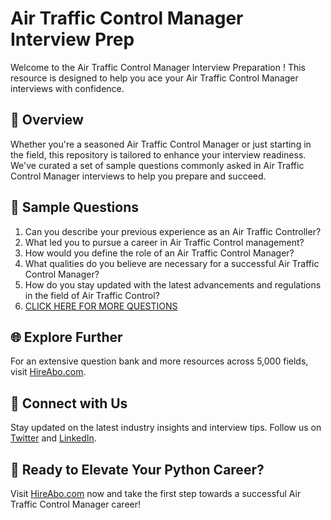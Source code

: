 # Air Traffic Control Manager Interview Prep

Welcome to the Air Traffic Control Manager Interview Preparation ! This resource is designed to help you ace your Air Traffic Control Manager interviews with confidence.

## 🚀 Overview

Whether you're a seasoned Air Traffic Control Manager or just starting in the field, this repository is tailored to enhance your interview readiness. We've curated a set of sample questions commonly asked in Air Traffic Control Manager interviews to help you prepare and succeed.

## 📝 Sample Questions

1. Can you describe your previous experience as an Air Traffic Controller?
2. What led you to pursue a career in Air Traffic Control management?
3. How would you define the role of an Air Traffic Control Manager?
4. What qualities do you believe are necessary for a successful Air Traffic Control Manager?
5. How do you stay updated with the latest advancements and regulations in the field of Air Traffic Control?
6. [CLICK HERE FOR MORE QUESTIONS](https://hireabo.com/job/14_2_10/Air%20Traffic%20Control%20Manager)

## 🌐 Explore Further

For an extensive question bank and more resources across 5,000 fields, visit [HireAbo.com](https://www.hireabo.com).

## 📱 Connect with Us

Stay updated on the latest industry insights and interview tips. Follow us on [Twitter](https://twitter.com/hireabo) and [LinkedIn](https://www.linkedin.com/in/hire-abo-3609972a8/).

## 🚀 Ready to Elevate Your Python Career?

Visit [HireAbo.com](https://www.hireabo.com) now and take the first step towards a successful Air Traffic Control Manager career!